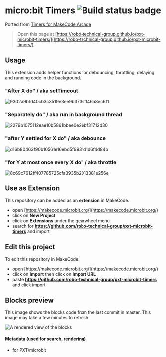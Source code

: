 # micro:bit Timers ![Build status badge](https://github.com/robo-technical-group/pxt-microbit-timers/workflows/MakeCode/badge.svg)

Ported from [Timers for MakeCode Arcade](https://github.com/microsoft/arcade-timers/)

> Open this page at [https://robo-technical-group.github.io/pxt-microbit-timers/](https://robo-technical-group.github.io/pxt-microbit-timers/)

## Usage

This extension adds helper functions for debouncing, throttling, delaying and running code in the background.

### "After X do" / aka setTimeout

![9302a9b1d40cb3c3519e3ee9b373cff46a8ec6f1](https://user-images.githubusercontent.com/6453828/90668526-10a23080-e205-11ea-90a6-61de42c24745.gif)

### "Separately do" / aka run in background thread

![2279b1075112eae10b5861bbee0e26bf31712d30](https://user-images.githubusercontent.com/6453828/90668527-11d35d80-e205-11ea-91a5-2504873a3a8d.gif)

### "after Y settled for X do" / aka debounce

![d16b80463f90b10561e16ebd5f9931d1d6f4d84b](https://user-images.githubusercontent.com/6453828/90668533-13048a80-e205-11ea-97ed-5db7e795de58.gif)

### "for Y at most once every X do" / aka throttle

![8c69c7612ff407785725cfa3935b2013381e256e](https://user-images.githubusercontent.com/6453828/90668535-1435b780-e205-11ea-9b57-9814f1d6f5f7.gif)

## Use as Extension

This repository can be added as an **extension** in MakeCode.

* open [https://makecode.microbit.org/](https://makecode.microbit.org/)
* click on **New Project**
* click on **Extensions** under the gearwheel menu
* search for **https://github.com/robo-technical-group/pxt-microbit-timers** and import

## Edit this project 

To edit this repository in MakeCode.

* open [https://makecode.microbit.org/](https://makecode.microbit.org/)
* click on **Import** then click on **Import URL**
* paste **https://github.com/robo-technical-group/pxt-microbit-timers** and click import

## Blocks preview

This image shows the blocks code from the last commit in master.
This image may take a few minutes to refresh.

![A rendered view of the blocks](https://github.com/robo-technical-group/pxt-microbit-timers/raw/master/.github/makecode/blocks.png)

#### Metadata (used for search, rendering)

* for PXT/microbit
<script src="https://makecode.com/gh-pages-embed.js"></script><script>makeCodeRender("{{ site.makecode.home_url }}", "{{ site.github.owner_name }}/{{ site.github.repository_name }}");</script>
